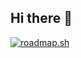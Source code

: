 ## Hi there 👋
[![roadmap.sh](https://roadmap.sh/card/wide/67151dea791f57dd601c5a70?variant=dark&roadmaps=qa)](https://roadmap.sh)
<!--
**Abhijeet02A/Abhijeet02A** is a ✨ _special_ ✨ repository because its `README.md` (this file) appears on your GitHub profile.

Here are some ideas to get you started:

- 🔭 I’m currently working on ...
- 🌱 I’m currently learning ...
- 👯 I’m looking to collaborate on ...
- 🤔 I’m looking for help with ...
- 💬 Ask me about ...
- 📫 How to reach me: ...
- 😄 Pronouns: ...
- ⚡ Fun fact: ...
-->
